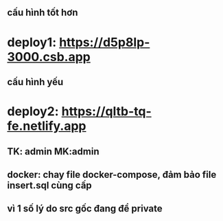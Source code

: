 ## cấu hình tốt hơn
# deploy1: https://d5p8lp-3000.csb.app 
## cấu hình yếu
# deploy2: https://qltb-tq-fe.netlify.app
## TK: admin MK:admin
## docker: chay file docker-compose, đảm bảo file insert.sql cùng cấp
## vì 1 số lý do src gốc đang để private